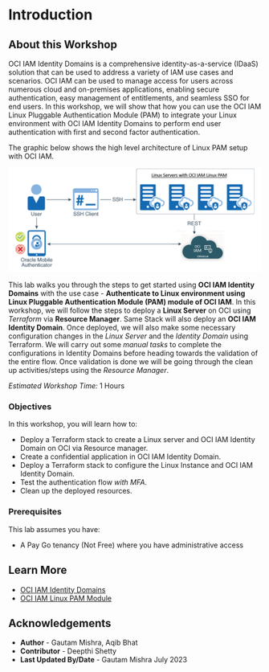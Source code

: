 # Introduction

## About this Workshop

OCI IAM Identity Domains is a comprehensive identity-as-a-service (IDaaS) solution that can be used to address a variety of IAM use cases and scenarios. OCI IAM can be used to manage access for users across numerous cloud and on-premises applications, enabling secure authentication, easy management of entitlements, and seamless SSO for end users. In this workshop, we will show that how you can use the OCI IAM Linux Pluggable Authentication Module (PAM) to integrate your Linux environment with OCI IAM Identity Domains to perform end user authentication with first and second factor authentication.

 The graphic below shows the high level architecture of Linux PAM setup with OCI IAM.

  ![Architecture](./images/architecture.png "Architecture")
  
This lab walks you through the steps to get started using **OCI IAM Identity Domains** with the use case - **Authenticate to Linux environment using Linux Pluggable Authentication Module (PAM) module of OCI IAM**. In this workshop, we will follow the steps to deploy a **Linux Server**  on OCI using *Terraform* via **Resource Manager**. Same Stack will also deploy an **OCI IAM Identity Domain**. Once deployed, we will also make some necessary configuration changes in the *Linux Server* and the *Identity Domain* using Terraform. We will carry out some *manual tasks* to complete the configurations in Identity Domains before heading towards the validation of the entire flow. Once validation is done we will be going through the clean up activities/steps using the *Resource Manager*.


*Estimated Workshop Time:* 1 Hours


### Objectives

In this workshop, you will learn how to:

* Deploy a Terraform stack to create a Linux server and OCI IAM Identity Domain on OCI via Resource manager.
* Create a confidential application in OCI IAM Identity Domain.
* Deploy a Terraform stack to configure the Linux Instance and OCI IAM Identity Domain.
* Test the authentication flow *with MFA*.
* Clean up the deployed resources.


### Prerequisites
This lab assumes you have:
* A Pay Go tenancy (Not Free) where you have administrative access


## Learn More

* [OCI IAM Identity Domains](https://docs.oracle.com/en-us/iaas/Content/Identity/home.htm)
* [OCI IAM Linux PAM Module](https://docs.oracle.com/en/cloud/paas/identity-cloud/uaids/manage-linux-authentication-using-linux-pam-module.html#GUID-8FE587F4-D44C-47C1-BBE2-3D32886D0553)


## Acknowledgements
* **Author** - Gautam Mishra, Aqib Bhat
* **Contributor** - Deepthi Shetty 
* **Last Updated By/Date** - Gautam Mishra July 2023
